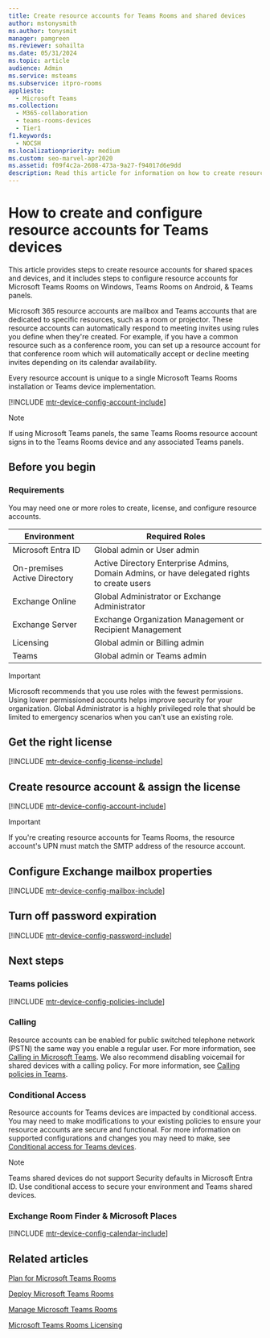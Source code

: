 ```yaml
---
title: Create resource accounts for Teams Rooms and shared devices
author: mstonysmith
ms.author: tonysmit
manager: pamgreen
ms.reviewer: sohailta
ms.date: 05/31/2024
ms.topic: article
audience: Admin
ms.service: msteams
ms.subservice: itpro-rooms
appliesto: 
  - Microsoft Teams
ms.collection: 
  - M365-collaboration
  - teams-rooms-devices
  - Tier1
f1.keywords: 
  - NOCSH
ms.localizationpriority: medium
ms.custom: seo-marvel-apr2020
ms.assetid: f09f4c2a-2608-473a-9a27-f94017d6e9dd
description: Read this article for information on how to create resource accounts for Teams rooms and shared devices. These devices include Microsoft Teams Rooms, Teams panels, and Surface Hub.
---
```


# How to create and configure resource accounts for Teams devices

This article provides steps to create resource accounts for shared spaces and devices, and it includes steps to configure resource accounts for Microsoft Teams Rooms on Windows, Teams Rooms on Android, & Teams panels.

Microsoft 365 resource accounts are mailbox and Teams accounts that are dedicated to specific resources, such as a room or projector. These resource accounts can automatically respond to meeting invites using rules you define when they're created. For example, if you have a common resource such as a conference room, you can set up a resource account for that conference room which will automatically accept or decline meeting invites depending on its calendar availability.

Every resource account is unique to a single Microsoft Teams Rooms installation or Teams device implementation.

[!INCLUDE [mtr-device-config-account-include](../includes/m365-teams-resource-account-difference.md)]

> [!NOTE]
> If using Microsoft Teams panels, the same Teams Rooms resource account signs in to the Teams Rooms device and any associated Teams panels.

## Before you begin

### Requirements

You may need one or more roles to create, license, and configure resource accounts.

| Environment | Required Roles |
|-----|-----|
|Microsoft Entra ID |Global admin or User admin |
|On-premises Active Directory |Active Directory Enterprise Admins, Domain Admins, or have delegated rights to create users |
|Exchange Online |Global Administrator or Exchange Administrator  |
|Exchange Server |Exchange Organization Management or Recipient Management  |
|Licensing |Global admin or Billing admin |
|Teams |Global admin or Teams admin |

> [!IMPORTANT]
> Microsoft recommends that you use roles with the fewest permissions. Using lower permissioned accounts helps improve security for your organization. Global Administrator is a highly privileged role that should be limited to emergency scenarios when you can't use an existing role.

## Get the right license

[!INCLUDE [mtr-device-config-license-include](../includes/mtr-device-config-license-include.md)]

## Create resource account & assign the license

[!INCLUDE [mtr-device-config-account-include](../includes/mtr-device-config-account-include.md)]

> [!IMPORTANT]
> If you're creating resource accounts for Teams Rooms, the resource account's UPN must match the SMTP address of the resource account.

## Configure Exchange mailbox properties

[!INCLUDE [mtr-device-config-mailbox-include](../includes/mtr-device-config-mailbox-include.md)]

## Turn off password expiration

[!INCLUDE [mtr-device-config-password-include](../includes/mtr-device-config-password-include.md)]

## Next steps

### Teams policies

[!INCLUDE [mtr-device-config-policies-include](../includes/mtr-device-config-policies-include.md)]

### Calling

Resource accounts can be enabled for public switched telephone network (PSTN) the same way you enable a regular user. For more information, see [Calling in Microsoft Teams](/microsoftteams/cloud-voice-landing-page). We also recommend disabling voicemail for shared devices with a calling policy. For more information, see [Calling policies in Teams](../teams-calling-policy.md).

### Conditional Access

Resource accounts for Teams devices are impacted by conditional access. You may need to make modifications to your existing policies to ensure your resource accounts are secure and functional. For more information on supported configurations and changes you may need to make, see [Conditional access for Teams devices](/microsoftteams/rooms/conditional-access-and-compliance-for-devices).

> [!NOTE]
> Teams shared devices do not support Security defaults in Microsoft Entra ID. Use conditional access to secure your environment and Teams shared devices.

### Exchange Room Finder & Microsoft Places

[!INCLUDE [mtr-device-config-calendar-include](../includes/mtr-device-config-calendar-include.md)]

## Related articles

[Plan for Microsoft Teams Rooms](rooms-plan.md)

[Deploy Microsoft Teams Rooms](rooms-deploy.md)

[Manage Microsoft Teams Rooms](rooms-manage.md)

[Microsoft Teams Rooms Licensing](rooms-licensing.md)
